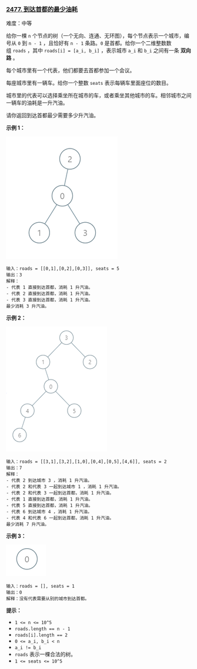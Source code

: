 ### [2477\. 到达首都的最少油耗](https://leetcode.cn/problems/minimum-fuel-cost-to-report-to-the-capital/)

难度：中等

给你一棵 `n` 个节点的树（一个无向、连通、无环图），每个节点表示一个城市，编号从 `0` 到 `n - 1` ，且恰好有 `n - 1` 条路。`0` 是首都。给你一个二维整数数组 `roads` ，其中 `roads[i] = [a_i, b_i]` ，表示城市 `a_i` 和 `b_i` 之间有一条 **双向路** 。

每个城市里有一个代表，他们都要去首都参加一个会议。

每座城市里有一辆车。给你一个整数 `seats` 表示每辆车里面座位的数目。

城市里的代表可以选择乘坐所在城市的车，或者乘坐其他城市的车。相邻城市之间一辆车的油耗是一升汽油。

请你返回到达首都最少需要多少升汽油。

**示例 1：**

![](./assets/img/Question2477_01.png)

```
输入：roads = [[0,1],[0,2],[0,3]], seats = 5
输出：3
解释：
- 代表 1 直接到达首都，消耗 1 升汽油。
- 代表 2 直接到达首都，消耗 1 升汽油。
- 代表 3 直接到达首都，消耗 1 升汽油。
最少消耗 3 升汽油。
```

**示例 2：**

![](./assets/img/Question2477_02.png)

```
输入：roads = [[3,1],[3,2],[1,0],[0,4],[0,5],[4,6]], seats = 2
输出：7
解释：
- 代表 2 到达城市 3 ，消耗 1 升汽油。
- 代表 2 和代表 3 一起到达城市 1 ，消耗 1 升汽油。
- 代表 2 和代表 3 一起到达首都，消耗 1 升汽油。
- 代表 1 直接到达首都，消耗 1 升汽油。
- 代表 5 直接到达首都，消耗 1 升汽油。
- 代表 6 到达城市 4 ，消耗 1 升汽油。
- 代表 4 和代表 6 一起到达首都，消耗 1 升汽油。
最少消耗 7 升汽油。
```

**示例 3：**

![](./assets/img/Question2477_03.png)

```
输入：roads = [], seats = 1
输出：0
解释：没有代表需要从别的城市到达首都。
```

**提示：**

-   `1 <= n <= 10^5`
-   `roads.length == n - 1`
-   `roads[i].length == 2`
-   `0 <= a_i, b_i < n`
-   `a_i != b_i`
-   `roads` 表示一棵合法的树。
-   `1 <= seats <= 10^5`

